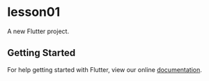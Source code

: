 # lesson01

A new Flutter project.

## Getting Started

For help getting started with Flutter, view our online
[documentation](https://flutter.io/).
